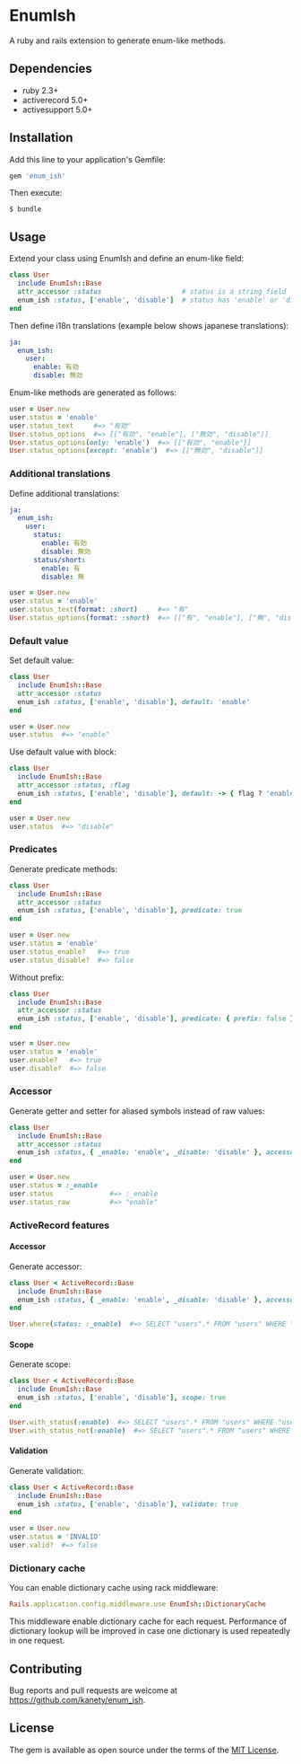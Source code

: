 # EnumIsh

A ruby and rails extension to generate enum-like methods.

## Dependencies

* ruby 2.3+
* activerecord 5.0+
* activesupport 5.0+

## Installation

Add this line to your application's Gemfile:

```ruby
gem 'enum_ish'
```

Then execute:

    $ bundle

## Usage

Extend your class using EnumIsh and define an enum-like field:

```ruby
class User
  include EnumIsh::Base
  attr_accessor :status                    # status is a string field
  enum_ish :status, ['enable', 'disable']  # status has 'enable' or 'disable'
end
```

Then define i18n translations (example below shows japanese translations):

```yaml
ja:
  enum_ish:
    user:
      enable: 有効
      disable: 無効
```

Enum-like methods are generated as follows:

```ruby
user = User.new
user.status = 'enable'
user.status_text     #=> "有効"
User.status_options  #=> [["有効", "enable"], ["無効", "disable"]]
User.status_options(only: 'enable')  #=> [["有効", "enable"]]
User.status_options(except: 'enable')  #=> [["無効", "disable"]]
```

### Additional translations

Define additional translations:

```yaml
ja:
  enum_ish:
    user:
      status:
        enable: 有効
        disable: 無効
      status/short:
        enable: 有
        disable: 無
```

```ruby
user = User.new
user.status = 'enable'
user.status_text(format: :short)     #=> "有"
User.status_options(format: :short)  #=> [["有", "enable"], ["無", "disable"]]
```

### Default value

Set default value:

```ruby
class User
  include EnumIsh::Base
  attr_accessor :status
  enum_ish :status, ['enable', 'disable'], default: 'enable'
end

user = User.new
user.status  #=> "enable"
```

Use default value with block:

```ruby
class User
  include EnumIsh::Base
  attr_accessor :status, :flag
  enum_ish :status, ['enable', 'disable'], default: -> { flag ? 'enable' : 'disable' }
end

user = User.new
user.status  #=> "disable"
```

### Predicates

Generate predicate methods:

```ruby
class User
  include EnumIsh::Base
  attr_accessor :status
  enum_ish :status, ['enable', 'disable'], predicate: true
end

user = User.new
user.status = 'enable'
user.status_enable?   #=> true
user.status_disable?  #=> false
```

Without prefix:

```ruby
class User
  include EnumIsh::Base
  attr_accessor :status
  enum_ish :status, ['enable', 'disable'], predicate: { prefix: false }
end

user = User.new
user.status = 'enable'
user.enable?   #=> true
user.disable?  #=> false
```

### Accessor

Generate getter and setter for aliased symbols instead of raw values:

```ruby
class User
  include EnumIsh::Base
  attr_accessor :status
  enum_ish :status, { _enable: 'enable', _disable: 'disable' }, accessor: true
end

user = User.new
user.status = :_enable
user.status              #=> :_enable
user.status_raw          #=> "enable"
```

### ActiveRecord features

#### Accessor

Generate accessor:

```ruby
class User < ActiveRecord::Base
  include EnumIsh::Base
  enum_ish :status, { _enable: 'enable', _disable: 'disable' }, accessor: true
end

User.where(status: :_enable)  #=> SELECT "users".* FROM "users" WHERE "users"."status" = "enable"
```

#### Scope

Generate scope:

```ruby
class User < ActiveRecord::Base
  include EnumIsh::Base
  enum_ish :status, ['enable', 'disable'], scope: true
end

User.with_status(:enable)  #=> SELECT "users".* FROM "users" WHERE "users"."status" = "enable"
User.with_status_not(:enable)  #=> SELECT "users".* FROM "users" WHERE "users"."status" != 'enable'
```

#### Validation

Generate validation:

```ruby
class User < ActiveRecord::Base
  include EnumIsh::Base
  enum_ish :status, ['enable', 'disable'], validate: true
end

user = User.new
user.status = 'INVALID'
user.valid?  #=> false
```

### Dictionary cache

You can enable dictionary cache using rack middleware:

```ruby
Rails.application.config.middleware.use EnumIsh::DictionaryCache
```

This middleware enable dictionary cache for each request.
Performance of dictionary lookup will be improved in case one dictionary is used repeatedly in one request.

## Contributing

Bug reports and pull requests are welcome at https://github.com/kanety/enum_ish.

## License

The gem is available as open source under the terms of the [MIT License](http://opensource.org/licenses/MIT).

